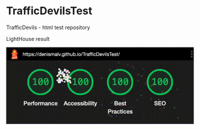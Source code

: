 # TrafficDevilsTest
TrafficDevils - html test repository

LightHouse result 

![Image alt](https://github.com/DenisMalv/TrafficDevilsTest/raw/main/static/lighthouse.gif)
